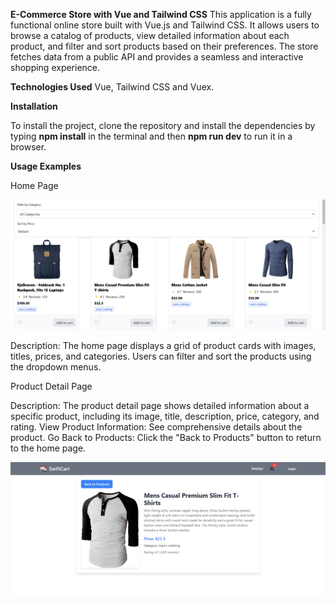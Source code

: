 **E-Commerce Store with Vue and Tailwind CSS**
This application is a fully functional online store built with Vue.js and Tailwind CSS. It allows users to browse a catalog of products, view detailed information about each product, and filter and sort products based on their preferences. The store fetches data from a public API and provides a seamless and interactive shopping experience.

**Technologies Used**
Vue, Tailwind CSS and Vuex.

**Installation**

To install the project, clone the repository and install the dependencies by typing **npm install** in the terminal and then **npm run dev** to run it in a browser.

**Usage Examples**

Home Page

<img src="images/Screenshot (209).png" alt="Home page screenshot">

Description: The home page displays a grid of product cards with images, titles, prices, and categories. Users can filter and sort the products using the dropdown menus.


Product Detail Page

Description: The product detail page shows detailed information about a specific product, including its image, title, description, price, category, and rating.
View Product Information: See comprehensive details about the product.
Go Back to Products: Click the "Back to Products" button to return to the home page.

<img src="images/Screenshot (210).png" alt="Detail Page screenshot">




